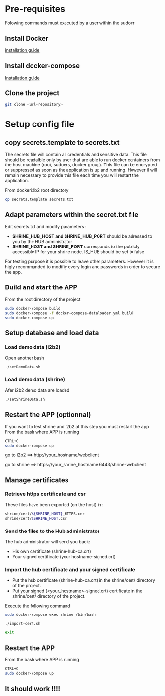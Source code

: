 # Pre-requisites
Folowing commands must executed by a user within the sudoer

## Install Docker
[installation guide](https://docs.docker.com/v17.12/install/)

## Install docker-compose
[Installation guide](https://docs.docker.com/compose/install/)

## Clone the project
```bash
git clone <url-repository>
```
# Setup config file
## copy secrets.template to secrets.txt
The secrets file will contain all credentials and sensitive data. This file should be readalble only by user that are able to run docker containers from the host machine (root, sudoers, docker group). This file can be encrypted or suppressed as soon as the application is up and running. However il will remain necessary to provide this file each time you will restart the application.

From dockeri2b2 root directory
```bash
cp secrets.template secrets.txt
```

## Adapt parameters within the secret.txt file
Edit secrets.txt and modify parameters :

* **SHRINE_HUB_HOST and SHRINE_HUB_PORT** should be adressed to you by the HUB administrator
* **SHRINE_HOST and SHRINE_PORT** corresponds to the publicly accessible IP for your shrine node.
IS_HUB should be set to false

For testing purpose it is possible to leave other parameters. However it is higly recommanded to modifiy every login and passwords in order to secure the app.

## Build and start the APP
From the root directory of the project
```bash
sudo docker-compose build
sudo docker-compose -f docker-compose-dataloader.yml build
sudo docker-compose up
```

## Setup database and load data

### Load demo data (i2b2)
Open another bash
```bash
./setDemoData.sh
```

### Load demo data (shrine)
Afer i2b2 demo data are loaded
```bash
./setShrineData.sh
```

## Restart the APP (optionnal)
If you want to test shrine and i2b2 at this step you must restart the app
From the bash where APP is running
```bash
CTRL+C
sudo docker-compose up
```
go to i2b2 ==> http://your_hostname/webclient

go to shrine ==> https://your_shrine_hostname:6443/shrine-webclient

## Manage certificates

### Retrieve https certificate and csr
These files have been exported (on the host) in :
```bash
shrine/cert/${SHRINE_HOST}_HTTPS.cer
shrine/cert/$SHRINE_HOST.csr
```
### Send the files to the Hub administrator
The hub administrator will send you back:

*	His own certificate (shrine-hub-ca.crt)
* Your signed certificate (your hostname-signed.crt)

### Import the hub certificate and your signed certificate

* Put the hub certificate (shrine-hub-ca.crt) in the shrine/cert/ directory of the project.
* Put your signed (<your_hostname>-signed.crt) certificate in the shrine/cert/ directory of the project.

Execute the following command
```bash
sudo docker-compose exec shrine /bin/bash
```
```bash
./import-cert.sh
```
```bash
exit
```
## Restart the APP
From the bash where APP is running
```bash
CTRL+C
sudo docker-compose up
```

## It should work !!!!
